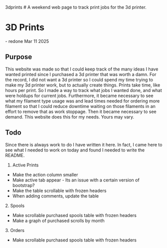 3dprints # A weekend web page to track print jobs for the 3d printer.

<h1>3D Prints</h1> - redone Mar 11 2025

<h2>Purpose</h2>

This website was made so that I could keep track of the many ideas I have wanted printed since I purchased a 3d printer that was worth a damn.  For the record, I did not want a 3d printer so I could spend my time trying to make my 3d printer work, but to actually create things.  Prints take time, like hours per print.  So I made a way to track what jobs I wanted done, and what were holdups for current jobs.  Furthermore, it  became necessary to see what my filament type usage was and lead times needed for ordering more filament so that I could reduce downtime waiting on those filaments in an effort to remove that as work stoppage.  Then it became necessary to see demand.  This website does this for my needs.  Yours may vary.

<h2>Todo</h2>
Since there is always work to do I have written it here.  In fact, I came here to see what I needed to work on today and found I needed to write the README.

1. Active Prints
<ul>
  <li>Make the action column smaller</li>
  <li>Make active tab appear - Its an issue with a certain version of bootstrap?</li>
  <li>Make the table scrollable with frozen headers</li>
  <li>When adding comments, update the table</li>
</ul>
2. Spools
<ul>
  <li>Make scrollable purchased spools table with frozen headers</li>
  <li>Make a graph of purchased scrolls by month</li>
</ul>
3. Orders
<ul>
  <li>Make scrollable purchased spools table with frozen headers</li>
</ul>

